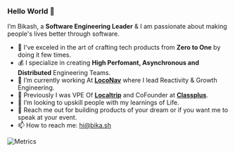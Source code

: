 ### Hello World 👋

<!--
**beeeku/beeeku** is a ✨ _special_ ✨ repository because its `README.md` (this file) appears on your GitHub profile.
-->

I’m Bikash, a **Software Engineering Leader** & I am passionate about making people's lives better through software.

- :rocket: I've exceled in the art of crafting tech products from **Zero to One** by doing it few times.
- :moneybag: I specialize in creating **High Perfomant, Asynchronous and Distributed** Engineering Teams.
- 🔭 I’m currently working At **[LocoNav](https://loconav.com)** where I lead Reactivity & Growth Engineering. 
- :briefcase: Previously I was VPE Of **[Localtrip](https://github.com/localtrip-tech)** and CoFounder at **[Classplus](https://classplusapp.com)**.
- 👯 I’m looking to upskill people with my learnings of Life.
- 💬 Reach me out for building products of your dream or if you want me to speak at your event.
- 📫 How to reach me: [hi@bika.sh](mailto://hi@bika.sh)


![Metrics](https://metrics.lecoq.io/beeeku?template=classic&stars=1&languages=1&stars.limit=4&config.timezone=Asia%2FCalcutta)
